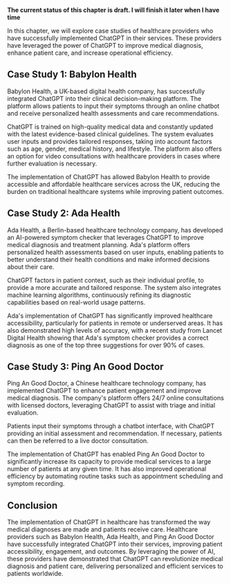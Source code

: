 **The current status of this chapter is draft. I will finish it later when I have time**

In this chapter, we will explore case studies of healthcare providers who have successfully implemented ChatGPT in their services. These providers have leveraged the power of ChatGPT to improve medical diagnosis, enhance patient care, and increase operational efficiency.

Case Study 1: Babylon Health
----------------------------

Babylon Health, a UK-based digital health company, has successfully integrated ChatGPT into their clinical decision-making platform. The platform allows patients to input their symptoms through an online chatbot and receive personalized health assessments and care recommendations.

ChatGPT is trained on high-quality medical data and constantly updated with the latest evidence-based clinical guidelines. The system evaluates user inputs and provides tailored responses, taking into account factors such as age, gender, medical history, and lifestyle. The platform also offers an option for video consultations with healthcare providers in cases where further evaluation is necessary.

The implementation of ChatGPT has allowed Babylon Health to provide accessible and affordable healthcare services across the UK, reducing the burden on traditional healthcare systems while improving patient outcomes.

Case Study 2: Ada Health
------------------------

Ada Health, a Berlin-based healthcare technology company, has developed an AI-powered symptom checker that leverages ChatGPT to improve medical diagnosis and treatment planning. Ada's platform offers personalized health assessments based on user inputs, enabling patients to better understand their health conditions and make informed decisions about their care.

ChatGPT factors in patient context, such as their individual profile, to provide a more accurate and tailored response. The system also integrates machine learning algorithms, continuously refining its diagnostic capabilities based on real-world usage patterns.

Ada's implementation of ChatGPT has significantly improved healthcare accessibility, particularly for patients in remote or underserved areas. It has also demonstrated high levels of accuracy, with a recent study from Lancet Digital Health showing that Ada's symptom checker provides a correct diagnosis as one of the top three suggestions for over 90% of cases.

Case Study 3: Ping An Good Doctor
---------------------------------

Ping An Good Doctor, a Chinese healthcare technology company, has implemented ChatGPT to enhance patient engagement and improve medical diagnosis. The company's platform offers 24/7 online consultations with licensed doctors, leveraging ChatGPT to assist with triage and initial evaluation.

Patients input their symptoms through a chatbot interface, with ChatGPT providing an initial assessment and recommendation. If necessary, patients can then be referred to a live doctor consultation.

The implementation of ChatGPT has enabled Ping An Good Doctor to significantly increase its capacity to provide medical services to a large number of patients at any given time. It has also improved operational efficiency by automating routine tasks such as appointment scheduling and symptom recording.

Conclusion
----------

The implementation of ChatGPT in healthcare has transformed the way medical diagnoses are made and patients receive care. Healthcare providers such as Babylon Health, Ada Health, and Ping An Good Doctor have successfully integrated ChatGPT into their services, improving patient accessibility, engagement, and outcomes. By leveraging the power of AI, these providers have demonstrated that ChatGPT can revolutionize medical diagnosis and patient care, delivering personalized and efficient services to patients worldwide.
